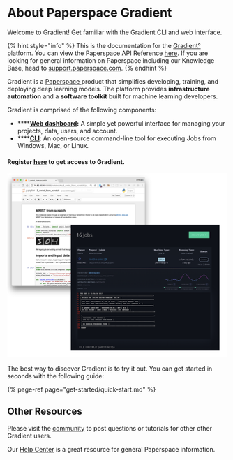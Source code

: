 # About Paperspace Gradient

Welcome to Gradient! Get familiar with the Gradient CLI and web interface.

{% hint style="info" %}
This is the documentation for the [Gradient°](https://paperspace.com/gradient) platform. You can view the Paperspace API Reference [here](https://paperspace.github.io/paperspace-node/).  If you are looking for general information on Paperspace including our Knowledge Base, head to [support.paperspace.com](https://support.paperspace.com).
{% endhint %}

Gradient is a [Paperspace ](https://www.paperspace.com/)product that simplifies developing, training, and deploying deep learning models.  The platform provides **infrastructure automation** and a **software toolkit** built for machine learning developers.

Gradient is comprised of the following components:

* \*\*\*\*[**Web dashboard**](https://www.paperspace.com/console)**:** A simple yet powerful interface for managing your projects, data, users, and account.
* \*\*\*\*[**CLI**](https://github.com/Paperspace/paperspace-python): An open-source command-line tool for executing Jobs from Windows, Mac, or Linux. 

#### Register [here](https://www.paperspace.com/account/signup) to get access to Gradient.

![](.gitbook/assets/image%20%2811%29.png)

The best way to discover Gradient is to try it out. You can get started in seconds with the following guide:

{% page-ref page="get-started/quick-start.md" %}

## Other Resources

Please visit the [community](http://community.paperspace.com/) to post questions or tutorials for other other Gradient users.  

Our [Help Center](https://support.paperspace.com) is a great resource for general Paperspace information.



